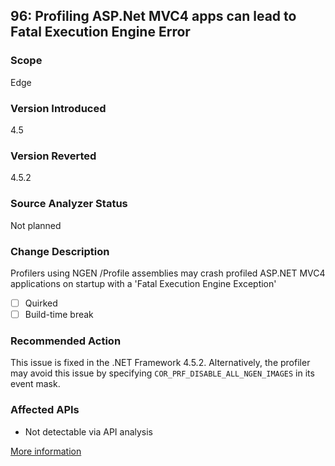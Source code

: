 ## 96: Profiling ASP.Net MVC4 apps can lead to Fatal Execution Engine Error

### Scope
Edge

### Version Introduced
4.5

### Version Reverted
4.5.2

### Source Analyzer Status
Not planned

### Change Description
Profilers using NGEN /Profile assemblies may crash profiled ASP.NET MVC4 applications on startup with a 'Fatal Execution Engine Exception'

- [ ] Quirked
- [ ] Build-time break

### Recommended Action
This issue is fixed in the .NET Framework 4.5.2. Alternatively, the profiler may avoid this issue by specifying `COR_PRF_DISABLE_ALL_NGEN_IMAGES` in its event mask.

### Affected APIs
* Not detectable via API analysis

[More information](http://connect.microsoft.com/VisualStudio/feedback/details/793730/clr-profiler-crashes-any-asp-net-mvc4-app-on-startup-due-to-ngen-profile-images)
